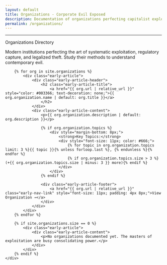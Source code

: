```yaml
---
layout: default
title: Organizations - Corporate Evil Exposed
description: Documentation of organizations perfecting capitalist exploitation and systematic human suffering
permalink: /organizations/
---
```


---

<div class="early-section">
    <div class="early-section-header">Organizations Directory</div>
    <div class="early-section-content">
        <p>Modern institutions perfecting the art of systematic exploitation, regulatory capture, and legalized theft. Study their methods to understand contemporary evil.</p>

        {% for org in site.organizations %}
            <div class="early-article">
                <div class="early-article-header">
                    <h2 class="early-article-title">
                        <a href="{{ org.url | relative_url }}" style="color: #003366; text-decoration: none;">{{ org.organization.name | default: org.title }}</a>
                    </h2>
                </div>
                <div class="early-article-content">
                    <p>{{ org.organization.description | default: org.description }}</p>

                    {% if org.organization.topics %}
                        <div style="margin-bottom: 8px;">
                            <strong>Key Topics:</strong>
                            <div style="font-size: 11px; color: #666;">
                                {% for topic in org.organization.topics limit: 3 %}{{ topic }}{% unless forloop.last %}, {% endunless %}{% endfor %}
                                {% if org.organization.topics.size > 3 %} (+{{ org.organization.topics.size | minus: 3 }} more){% endif %}
                            </div>
                        </div>
                    {% endif %}

                    <div class="early-article-footer">
                        <a href="{{ org.url | relative_url }}" class="early-nav-link" style="font-size: 11px; padding: 4px 8px;">View Organization →</a>
                    </div>
                </div>
            </div>
        {% endfor %}

        {% if site.organizations.size == 0 %}
            <div class="early-article">
                <div class="early-article-content">
                    <p>No organizations documented yet. The masters of exploitation are busy consolidating power.</p>
                </div>
            </div>
        {% endif %}
    </div>
</div>
